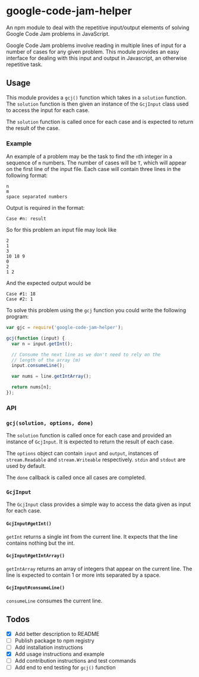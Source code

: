 # google-code-jam-helper
An npm module to deal with the repetitive input/output elements of solving Google Code Jam problems in JavaScript.

Google Code Jam problems involve reading in multiple lines of input for a number of cases for any given problem. This module provides an easy interface for dealing with this input and output in Javascript, an otherwise repetitive task.

## Usage

This module provides a `gcj()` function which takes in a `solution` function. The `solution` function is then given an instance of the `GcjInput` class used to access the input for each case.

The `solution` function is called once for each case and is expected to return the result of the case.

### Example

An example of a problem may be the task to find the `n`th integer in a sequence of `m` numbers. The number of cases will be `T`, which will appear on the first line of the input file. Each case will contain three lines in the following format:

```
n
m
space separated numbers
```

Output is required in the format:

```
Case #n: result
```

So for this problem an input file may look like

```
2
1
3
10 18 9
0
2
1 2
```

And the expected output would be

```
Case #1: 18
Case #2: 1
```

To solve this problem using the `gcj` function you could write the following program:

```javascript
var gjc = require('google-code-jam-helper');

gcj(function (input) {
  var n = input.getInt();

  // Consume the next line as we don't need to rely on the
  // length of the array (m)
  input.consumeLine();

  var nums = line.getIntArray();

  return nums[n];
});
```

### API

### `gcj(solution, options, done)`
The `solution` function is called once for each case and provided an instance of `GcjInput`. It is expected to return the result of each case.

The `options` object can contain `input` and `output`, instances of `stream.Readable` and `stream.Writeable` respectively. `stdin` and `stdout` are used by default.

The `done` callback is called once all cases are completed.

### `GcjInput`
The `GcjInput` class provides a simple way to access the data given as input for each case.

#### `GcjInput#getInt()`
`getInt` returns a single int from the current line.
It expects that the line contains nothing but the int.

#### `GcjInput#getIntArray()`
`getIntArray` returns an array of integers that appear on the current line.
The line is expected to contain 1 or more ints separated by a space.

#### `GcjInput#consumeLine()`
`consumeLine` consumes the current line.

## Todos
- [x] Add better description to README
- [ ] Publish package to npm registry
- [ ] Add installation instructions
- [x] Add usage instructions and example
- [ ] Add contribution instructions and test commands
- [ ] Add end to end testing for `gcj()` function
